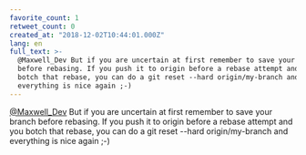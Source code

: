 ```yaml
---
favorite_count: 1
retweet_count: 0
created_at: "2018-12-02T10:44:01.000Z"
lang: en
full_text: >-
  @Maxwell_Dev But if you are uncertain at first remember to save your branch
  before rebasing. If you push it to origin before a rebase attempt and you
  botch that rebase, you can do a git reset --hard origin/my-branch and
  everything is nice again ;-)
---
```


[@Maxwell_Dev](https://twitter.com/Maxwell_Dev) But if you are uncertain at
first remember to save your branch before rebasing. If you push it to origin
before a rebase attempt and you botch that rebase, you can do a git reset --hard
origin/my-branch and everything is nice again ;-)
